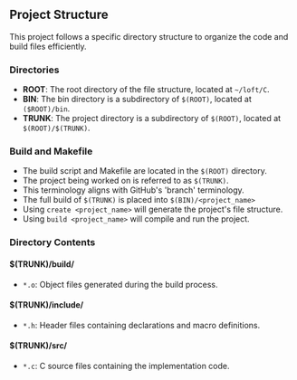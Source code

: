 ## Project Structure

This project follows a specific directory structure to organize the code and build files efficiently.

### Directories

- **ROOT**: The root directory of the file structure, located at `~/loft/C`.
- **BIN**: The bin directory is a subdirectory of `$(ROOT)`, located at `($ROOT)/bin`.
- **TRUNK**: The project directory is a subdirectory of `$(ROOT)`, located at `$(ROOT)/$(TRUNK)`.

### Build and Makefile
- The build script and Makefile are located in the `$(ROOT)` directory.
- The project being worked on is referred to as `$(TRUNK)`.
- This terminology aligns with GitHub's 'branch' terminology.
- The full build of `$(TRUNK)` is placed into `$(BIN)/<project_name>`
- Using `create <project_name>` will generate the project's file structure.
- Using `build <project_name>` will compile and run the project.

### Directory Contents

#### $(TRUNK)/build/
- `*.o`: Object files generated during the build process.

#### $(TRUNK)/include/
- `*.h`: Header files containing declarations and macro definitions.

#### $(TRUNK)/src/
- `*.c`: C source files containing the implementation code.
